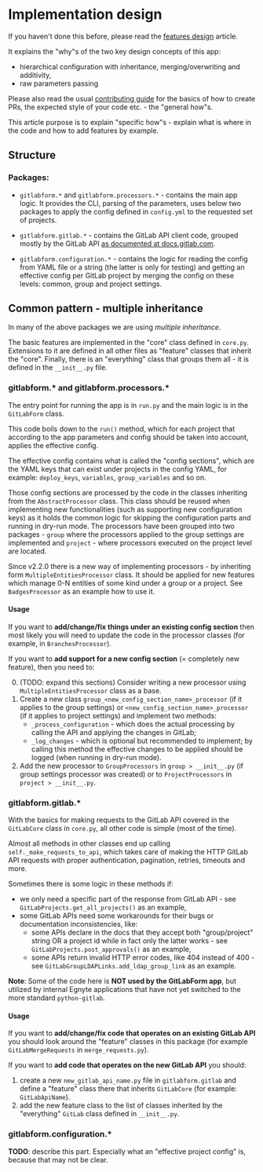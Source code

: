 # Implementation design

If you haven't done this before, please read the [features design](FEATURES_DESIGN.md) article.

It explains the "why"s of the two key design concepts of this app:
* hierarchical configuration with inheritance, merging/overwriting and additivity,
* raw parameters passing

Please also read the usual [contributing guide](https://github.com/gitlabform/gitlabform/blob/main/CONTRIBUTING.md) for the basics of how to create PRs,
the expected style of your code etc. - the "general how"s.

This article purpose is to explain "specific how"s - explain what is where in the code and how to add features
by example.

## Structure

### Packages:
  
* `gitlabform.*` and `gitlabform.processors.*` - contains the main app logic. It provides the CLI, parsing of the parameters,
  uses below two packages to apply the config defined in `config.yml` to the requested set of projects.

* `gitlabform.gitlab.*` - contains the GitLab API client code, grouped mostly by the GitLab API 
  [as documented at docs.gitlab.com](https://docs.gitlab.com/ee/api/api_resources.html).

* `gitlabform.configuration.*` - contains the logic for reading the config from YAML file or a string
  (the latter is only for testing) and getting an effective config per GitLab project by merging
  the config on these levels: common, group and project settings.

## Common pattern - multiple inheritance

In many of the above packages we are using _multiple inheritance_.
 
The basic features are implemented in the "core" class defined in `core.py`. Extensions to it are defined in all other
files as "feature" classes that inherit the "core". Finally, there is an "everything" class that groups them all - it is
defined in the `__init__.py` file.

### gitlabform.* and gitlabform.processors.*

The entry point for running the app is in `run.py` and the main logic is in the `GitLabForm` class.

This code boils down to the `run()` method, which for each project that according to the app parameters
and config should be taken into account, applies the effective config.

The effective config contains what is called the "config sections", which are the YAML keys that can exist under projects
in the config YAML, for example: `deploy_keys`, `variables`, `group_variables` and so on.

Those config sections are processed by the code in the classes inheriting from the `AbstractProcessor` class. This class
should be reused when implementing new functionalities (such as supporting new configuration keys) as it holds the common 
logic for skipping the configuration parts and running in dry-run mode. The processors have been grouped into two 
packages - `group` where the processors applied to the group settings are implemented and `project` - where processors
executed on the project level are located.

Since v2.2.0 there is a new way of implementing processors - by inheriting form `MultipleEntitiesProcessor` class.
It should be applied for new features which manage 0-N entities of some kind under a group or a project.
See `BadgesProcessor` as an example how to use it.

#### Usage

If you want to **add/change/fix things under an existing config section** then most likely you will need to update 
the code in the processor classes (for example, in `BranchesProcessor`).

If you want to **add support for a new config section** (= completely new feature), then you need to:

0. (TODO: expand this sections) Consider writing a new processor using `MultipleEntitiesProcessor` class as a base.
1. Create a new class `group_<new_config_section_name>_processor` (if it applies to the group settings) or 
`<new_config_section_name>_processor` (if it applies to project settings) and implement two methods:
    - `_process_configuration` - which does the actual processing by calling the API and applying the changes in GitLab;
    - `_log_changes` - which is optional but recommended to implement; by calling this method the effective changes 
    to be applied should be logged (when running in dry-run mode). 
2. Add the new processor to `GroupProcessors` in `group > __init__.py` (if group settings processor was created) or 
to `ProjectProcessors` in `project > __init__.py`. 

### gitlabform.gitlab.*

With the basics for making requests to the GitLab API covered in the `GitLabCore` class in `core.py`, all other code
is simple (most of the time).

Almost all methods in other classes end up calling `self._make_requests_to_api`, which takes care of making the HTTP
GitLab API requests with proper authentication, pagination, retries, timeouts and more.

Sometimes there is some logic in these methods if:
* we only need a specific part of the response from GitLab API - see `GitLabProjects.get_all_projects()` as an example,
* some GitLab APIs need some workarounds for their bugs or documentation inconsistencies, like:
  * some APIs declare in the docs that they accept both "group/project" string OR a project id while in fact only
the latter works - see `GitLabProjects.post_approvals()` as an example,
  * some APIs return invalid HTTP error codes, like 404 instead of 400 - see `GitLabGroupLDAPLinks.add_ldap_group_link`
    as an example.

**Note**: Some of the code here is **NOT used by the GitLabForm app**, but utilized by internal Egnyte
applications that have not yet switched to the more standard `python-gitlab`.

#### Usage

If you want to **add/change/fix code that operates on an existing GitLab API** you should look around 
the "feature" classes in this package (for example `GitLabMergeRequests` in `merge_requests.py`).

If you want to **add code that operates on the new GitLab API** you should:
 
1. create a new `new_gitlab_api_name.py` file in `gitlabform.gitlab` and define a "feature" class there
   that inherits `GitLabCore` (for example: `GitLabApiName`).
2. add the new feature class to the list of classes inherited by the "everything" `GitLab` class
   defined in `__init__.py`. 

### gitlabform.configuration.*

**TODO**: describe this part. Especially what an "effective project config" is, because that may not be clear.

